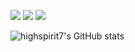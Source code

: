 <a href="https://blogu-nextjs.vercel.app/" target="_blank"><img src="https://img.shields.io/badge/Blog-6dd069?style=for-the-badge&logo=About.me&logoColor=00A98F"/></a>
<a href="mailto:jake.lee4006@gmail.com" target="_blank"><img src="https://img.shields.io/badge/jake.lee4006@gmail.com-EA4335?style=for-the-badge&logo=Gmail&logoColor=ffffff"/></a>
<a href="https://leejiyeolresume.notion.site/9da92caca3fa4a26b412bf24a16fb24a" target="_blank"><img src="https://img.shields.io/badge/resume-000000?style=for-the-badge&logo=Notion&logoColor=ffffff"/></a>


![highspirit7's GitHub stats](https://github-readme-stats.vercel.app/api?username=highspirit7&show_icons=true&theme=vue)
<!--
**highspirit7/highspirit7** is a ✨ _special_ ✨ repository because its `README.md` (this file) appears on your GitHub profile.

Here are some ideas to get you started:

- 🔭 I’m currently working on ...
- 🌱 I’m currently learning ...
- 👯 I’m looking to collaborate on ...
- 🤔 I’m looking for help with ...
- 💬 Ask me about ...
- 📫 How to reach me: ...
- 😄 Pronouns: ...
- ⚡ Fun fact: ...
-->

